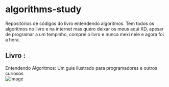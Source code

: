 # algorithms-study
Repositórios de códigos do livro entendendo algoritmos. Tem todos os algoritmos no livro e na internet mas quero deixar os meus aqui XD, apesar de programar a um tempinho, comprei o livro e nunca mexi nele e agora foi a hora.
## Livro : 
Entendendo Algoritmos: Um guia ilustrado para programadores e outros curiosos
\
![image](https://github.com/user-attachments/assets/ef10aebf-64af-46f1-8192-83b4d608e512)
